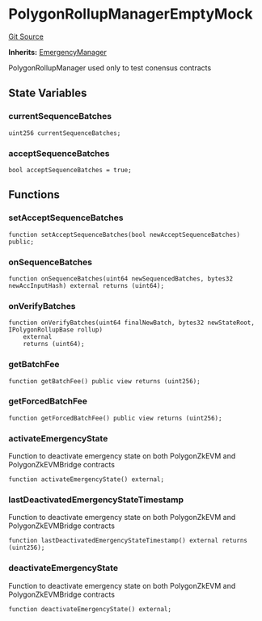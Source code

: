 # PolygonRollupManagerEmptyMock
[Git Source](https://github.com/agglayer/agglayer-contracts/blob/112a010b7c8b14335e5fe1a9bffc11bd2459df05/contracts/v2/mocks/PolygonRollupManagerEmptyMock.sol)

**Inherits:**
[EmergencyManager](/contracts/lib/EmergencyManager.sol/contract.EmergencyManager.md)

PolygonRollupManager used only to test conensus contracts


## State Variables
### currentSequenceBatches

```solidity
uint256 currentSequenceBatches;
```


### acceptSequenceBatches

```solidity
bool acceptSequenceBatches = true;
```


## Functions
### setAcceptSequenceBatches


```solidity
function setAcceptSequenceBatches(bool newAcceptSequenceBatches) public;
```

### onSequenceBatches


```solidity
function onSequenceBatches(uint64 newSequencedBatches, bytes32 newAccInputHash) external returns (uint64);
```

### onVerifyBatches


```solidity
function onVerifyBatches(uint64 finalNewBatch, bytes32 newStateRoot, IPolygonRollupBase rollup)
    external
    returns (uint64);
```

### getBatchFee


```solidity
function getBatchFee() public view returns (uint256);
```

### getForcedBatchFee


```solidity
function getForcedBatchFee() public view returns (uint256);
```

### activateEmergencyState

Function to deactivate emergency state on both PolygonZkEVM and PolygonZkEVMBridge contracts


```solidity
function activateEmergencyState() external;
```

### lastDeactivatedEmergencyStateTimestamp

Function to deactivate emergency state on both PolygonZkEVM and PolygonZkEVMBridge contracts


```solidity
function lastDeactivatedEmergencyStateTimestamp() external returns (uint256);
```

### deactivateEmergencyState

Function to deactivate emergency state on both PolygonZkEVM and PolygonZkEVMBridge contracts


```solidity
function deactivateEmergencyState() external;
```

